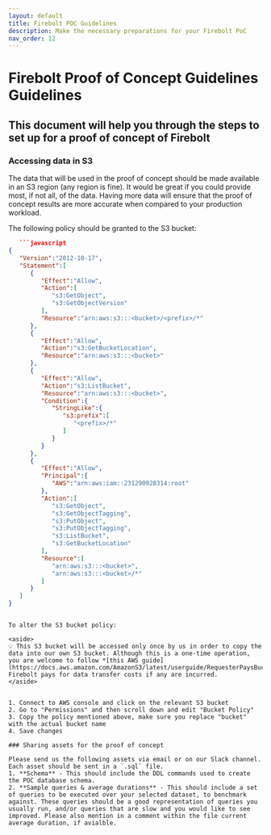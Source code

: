 ```yaml
---
layout: default
title: Firebolt POC Guidelines
description: Make the necessary preparations for your Firebolt PoC
nav_order: 12
---
```


# Firebolt Proof of Concept Guidelines Guidelines

## This document will help you through the steps to set up for a proof of concept of Firebolt

### **Accessing data in S3**

The data that will be used in the proof of concept should be made available in an S3 region (any region is fine). It would be great if you could provide most, if not all, of the data. Having more data will ensure that the proof of concept results are more accurate when compared to your production workload.

The following policy should be granted to the S3 bucket:

```json
   ```javascript
{
   "Version":"2012-10-17",
   "Statement":[
      {
         "Effect":"Allow",
         "Action":[
            "s3:GetObject",
            "s3:GetObjectVersion"
         ],
         "Resource":"arn:aws:s3:::<bucket>/<prefix>/*"
      },
      {
         "Effect":"Allow",
         "Action":"s3:GetBucketLocation",
         "Resource":"arn:aws:s3:::<bucket>"
      },
      {
         "Effect":"Allow",
         "Action":"s3:ListBucket",
         "Resource":"arn:aws:s3:::<bucket>",
         "Condition":{
            "StringLike":{
               "s3:prefix":[
                  "<prefix>/*"
               ]
            }
         }
      },
      {
         "Effect":"Allow",
         "Principal":{
            "AWS":"arn:aws:iam::231290928314:root"
         },
         "Action":[
            "s3:GetObject",
            "s3:GetObjectTagging",
            "s3:PutObject",
            "s3:PutObjectTagging",
            "s3:ListBucket",
            "s3:GetBucketLocation"
         ],
         "Resource":[
            "arn:aws:s3:::<bucket>",
            "arn:aws:s3:::<bucket>/*"
         ]
      }
   ]
}
```
```

To alter the S3 bucket policy:

<aside>
💡 This S3 bucket will be accessed only once by us in order to copy the data into our own S3 bucket. Although this is a one-time operation, you are welcome to follow *[this AWS guide](https://docs.aws.amazon.com/AmazonS3/latest/userguide/RequesterPaysBuckets.html)*. Firebolt pays for data transfer costs if any are incurred.
</aside>


1. Connect to AWS console and click on the relevant S3 bucket
2. Go to "Permissions" and then scroll down and edit "Bucket Policy"
3. Copy the policy mentioned above, make sure you replace "bucket"
with the actual bucket name
4. Save changes

### Sharing assets for the proof of concept

Please send us the following assets via email or on our Slack channel. Each asset should be sent in a `.sql` file.
1. **Schema** - This should include the DDL commands used to create the POC database schema.
2. **Sample queries & average durations** - This should include a set of queries to be executed over your selected dataset, to benchmark against. These queries should be a good representation of queries you usually run, and/or queries that are slow and you would like to see improved. Please also mention in a comment within the file current average duration, if avialble. 
